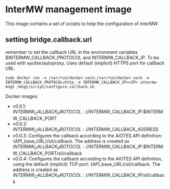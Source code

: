 # InterMW management image

This image contains a set of scripts to help the configuration of interMW

## setting bridge.callback.url

remember to set the callback URL in the environment variables $INTERMW_CALLBACK_PROTOCOL and INTERMW_CALLBACK_IP. To be used with ayufan/autoproxy. Uses default (implicit) HTTPS port for callback URL.

```sudo docker run -v /var/run/docker.sock:/var/run/docker.sock -e INTERMW_CALLBACK_PROTOCOL=http -e INTERMW_CALLBACK_IP=<IP> intermw-mngt /mngt/script/configure.callback.sh```



Docker images:
+ v0.0.1: $INTERMW_CALLBACK_PROTOCOL://$INTERMW_CALLBACK_IP:$INTERMW_CALLBACK_PORT
+ v0.0.2: $INTERMW_CALLBACK_PROTOCOL://$INTERMW_CALLBACK_ADDRESS
+ v0.0.3: Configures the callback according to the AIOTES API definition: {API_base_URL}/sil/callback. The address is created as $INTERMW_CALLBACK_PROTOCOL://$INTERMW_CALLBACK_IP:$INTERMW_CALLBACK_PORT/sil/callback
+ v0.0.4: Configures the callback according to the AIOTES API definition, using the default (implicit) TCP port: {API_base_URL}/sil/callback. The address is created as $INTERMW_CALLBACK_PROTOCOL://$INTERMW_CALLBACK_IP/sil/callback
